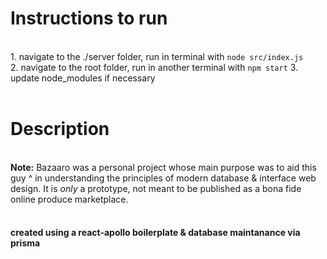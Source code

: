 <h1>Instructions to run</h1><br/>
1. navigate to the ./server folder, run in terminal with <code>node src/index.js</code><br/>
2. navigate to the root folder, run in another terminal with <code>npm start</code>
3. update node_modules if necessary
<br/><br/>
<h1>Description</h1><br/>
<b>Note:</b> Bazaaro was a personal project whose main purpose was to aid this guy ^ in understanding the principles of modern database & interface web design. It is <i> only </i> a prototype, not meant to be published as a bona fide online produce marketplace.
<br/><br/>
<h4> created using a react-apollo boilerplate & database maintanance via prisma </h4>
